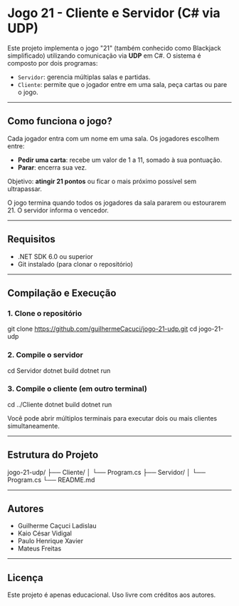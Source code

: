 # Jogo 21 - Cliente e Servidor (C# via UDP)

Este projeto implementa o jogo "21" (também conhecido como Blackjack simplificado) utilizando comunicação via **UDP** em C#. O sistema é composto por dois programas:

- `Servidor`: gerencia múltiplas salas e partidas.
- `Cliente`: permite que o jogador entre em uma sala, peça cartas ou pare o jogo.

---

## Como funciona o jogo?

Cada jogador entra com um nome em uma sala. Os jogadores escolhem entre:

- **Pedir uma carta**: recebe um valor de 1 a 11, somado à sua pontuação.
- **Parar**: encerra sua vez.

Objetivo: **atingir 21 pontos** ou ficar o mais próximo possível sem ultrapassar.

O jogo termina quando todos os jogadores da sala pararem ou estourarem 21. O servidor informa o vencedor.

---

## Requisitos

- .NET SDK 6.0 ou superior
- Git instalado (para clonar o repositório)

---

## Compilação e Execução

### 1. Clone o repositório


git clone https://github.com/guilhermeCacuci/jogo-21-udp.git
cd jogo-21-udp


### 2. Compile o servidor


cd Servidor
dotnet build
dotnet run


### 3. Compile o cliente (em outro terminal)


cd ../Cliente
dotnet build
dotnet run


Você pode abrir múltiplos terminais para executar dois ou mais clientes simultaneamente.

---

## Estrutura do Projeto


jogo-21-udp/
├── Cliente/
│   └── Program.cs
├── Servidor/
│   └── Program.cs
└── README.md


---

##  Autores

* Guilherme Caçuci Ladislau
* Kaio César Vidigal
* Paulo Henrique Xavier
* Mateus Freitas

---

## Licença

Este projeto é apenas educacional. Uso livre com créditos aos autores.
